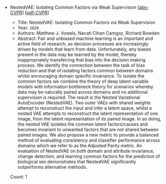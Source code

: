 * NestedVAE: Isolating Common Factors via Weak Supervision
    [[abs-CVPR](https://openaccess.thecvf.com/content_CVPR_2020/html/Vowels_NestedVAE_Isolating_Common_Factors_via_Weak_Supervision_CVPR_2020_paper.html)]
    [[pdf-CVPR](https://openaccess.thecvf.com/content_CVPR_2020/papers/Vowels_NestedVAE_Isolating_Common_Factors_via_Weak_Supervision_CVPR_2020_paper.pdf)]
    * Title: NestedVAE: Isolating Common Factors via Weak Supervision
    * Year: `2020`
    * Authors: Matthew J. Vowels,  Necati Cihan Camgoz,  Richard Bowden
    * Abstract: Fair and unbiased machine learning is an important and active field of research, as decision processes are increasingly driven by models that learn from data. Unfortunately, any biases present in the data may be learned by the model, thereby inappropriately transferring that bias into the decision making process. We identify the connection between the task of bias reduction and that of isolating factors common between domains whilst encouraging domain specific invariance. To isolate the common factors we combine the theory of deep latent variable models with information bottleneck theory for scenarios whereby data may be naturally paired across domains and no additional supervision is required. The result is the Nested Variational AutoEncoder (NestedVAE). Two outer VAEs with shared weights attempt to reconstruct the input and infer a latent space, whilst a nested VAE attempts to reconstruct the latent representation of one image, from the latent representation of its paired image. In so doing, the nested VAE isolates the common latent factors/causes and becomes invariant to unwanted factors that are not shared between paired images. We also propose a new metric to provide a balanced method of evaluating consistency and classifier performance across domains which we refer to as the Adjusted Parity metric. An evaluation of NestedVAE on both domain and attribute invariance, change detection, and learning common factors for the prediction of biological sex demonstrates that NestedVAE significantly outperforms alternative methods.

    Count: 1